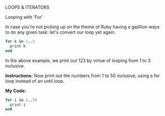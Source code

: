 LOOPS & ITERATORS

Looping with 'For'

In case you're not picking up on the theme of Ruby having a gajillion ways to do any given task: let's convert our loop yet again.
```Ruby
for k in 1..3
  print k
end
```
In the above example, we print out 123 by virtue of looping from 1 to 3 inclusive.

**Instructions:**
Now print out the numbers from 1 to 50 inclusive, using a for loop instead of an until loop.

**My Code:**
```Ruby
for i in 1..50
  print i
end
```
